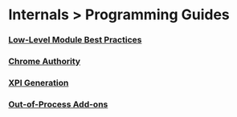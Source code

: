 # Internals > Programming Guides #

### [Low-Level Module Best Practices](/dev-guide/module-development/best-practices) ###

### [Chrome Authority](/dev-guide/module-development/chrome) ###

### [XPI Generation](/dev-guide/module-development/xpi) ###

### [Out-of-Process Add-ons](/dev-guide/module-development/e10s) ###
